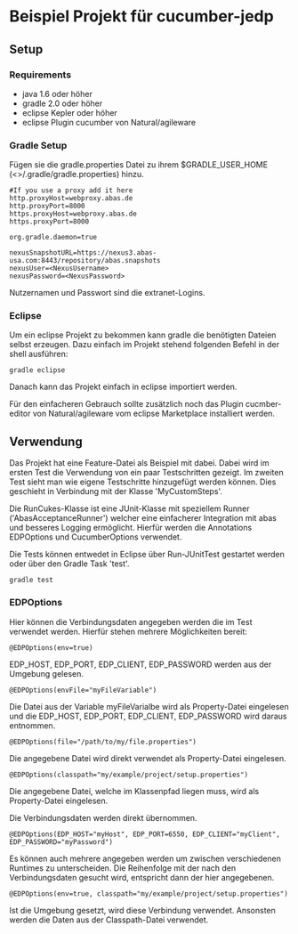 # Beispiel Projekt für cucumber-jedp

## Setup

### Requirements
* java 1.6 oder höher
* gradle 2.0 oder höher
* eclipse Kepler oder höher
* eclipse Plugin cucumber von Natural/agileware

### Gradle Setup
Fügen sie die gradle.properties Datei zu ihrem $GRADLE_USER_HOME (<<Benutzerverzeichnis>>/.gradle/gradle.properties) hinzu.

```
#If you use a proxy add it here
http.proxyHost=webproxy.abas.de
http.proxyPort=8000
https.proxyHost=webproxy.abas.de
https.proxyPort=8000

org.gradle.daemon=true

nexusSnapshotURL=https://nexus3.abas-usa.com:8443/repository/abas.snapshots
nexusUser=<NexusUsername>
nexusPassword=<NexusPassword>

```
Nutzernamen und Passwort sind die extranet-Logins.

### Eclipse
Um ein eclipse Projekt zu bekommen kann gradle die benötigten Dateien selbst erzeugen. Dazu einfach im Projekt stehend folgenden Befehl in der shell ausführen:
```
gradle eclipse
```
Danach kann das Projekt einfach in eclipse importiert werden.

Für den einfacheren Gebrauch sollte zusätzlich noch das Plugin cucmber-editor von Natural/agileware vom eclipse Marketplace installiert werden.


## Verwendung
Das Projekt hat eine Feature-Datei als Beispiel mit dabei. Dabei wird im ersten Test die Verwendung von ein paar Testschritten gezeigt. Im zweiten Test sieht man wie eigene Testschritte hinzugefügt werden können. Dies geschieht in Verbindung mit der Klasse 'MyCustomSteps'.

Die RunCukes-Klasse ist eine JUnit-Klasse mit speziellem Runner ('AbasAcceptanceRunner') welcher eine einfacherer Integration mit abas und besseres Logging ermöglicht. Hierfür werden die Annotations EDPOptions und CucumberOptions verwendet.

Die Tests können entwedet in Eclipse über Run-JUnitTest gestartet werden oder über den Gradle Task 'test'.
```
gradle test
```
### EDPOptions
Hier können die Verbindungsdaten angegeben werden die im Test verwendet werden. Hierfür stehen mehrere Möglichkeiten bereit:
```
@EDPOptions(env=true)
```
EDP_HOST, EDP_PORT, EDP_CLIENT, EDP_PASSWORD werden aus der Umgebung gelesen.

```
@EDPOptions(envFile="myFileVariable")
```

Die Datei aus der Variable myFileVarialbe wird als Property-Datei eingelesen und die EDP_HOST, EDP_PORT, EDP_CLIENT, EDP_PASSWORD wird daraus entnommen.

```
@EDPOptions(file="/path/to/my/file.properties")
```

Die angegebene Datei wird direkt verwendet als Property-Datei eingelesen.

```
@EDPOptions(classpath="my/example/project/setup.properties")
```

Die angegebene Datei, welche im Klassenpfad liegen muss, wird als Property-Datei eingelesen.

Die Verbindungsdaten werden direkt übernommen.
```
@EDPOptions(EDP_HOST="myHost", EDP_PORT=6550, EDP_CLIENT="myClient", EDP_PASSWORD="myPassword")
```

Es können auch mehrere angegeben werden um zwischen verschiedenen Runtimes zu unterscheiden. Die Reihenfolge mit der nach den Verbindungsdaten gesucht wird, entspricht dann der hier angegebenen.
```
@EDPOptions(env=true, classpath="my/example/project/setup.properties")
```
Ist die Umgebung gesetzt, wird diese Verbindung verwendet. Ansonsten werden die Daten aus der Classpath-Datei verwendet.
